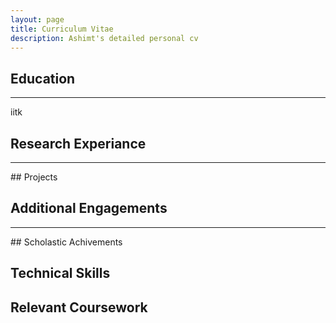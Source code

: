 ```yaml
---
layout: page 
title: Curriculum Vitae
description: Ashimt's detailed personal cv
--- 
```


## Education 
<hr>
iitk 

## Research Experiance 
<hr>
## Projects 

## Additional Engagements 
<hr>
## Scholastic Achivements 

## Technical Skills 

## Relevant Coursework 
